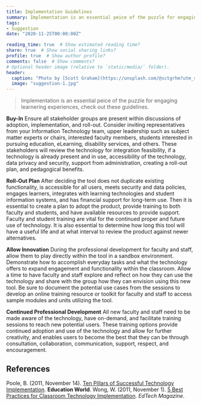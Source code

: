 ```yaml
---
title: Implementation Guidelines
summary: Implementation is an essential peice of the puzzle for engaging learnering experiences, check out these guidelines.
tags:
- Suggestion
date: "2020-11-25T00:00:00Z"

reading_time: true  # Show estimated reading time?
share: true  # Show social sharing links?
profile: true  # Show author profile?
comments: false  # Show comments?
# Optional header image (relative to `static/media/` folder).
header:
  caption: "Photo by [Scott Graham](https://unsplash.com/@sctgrhm?utm_source=unsplash&amp;utm_medium=referral&amp;utm_content=creditCopyText) on [Unsplash](https://unsplash.com/s/photos/puzzle-technology?utm_source=unsplash&amp;utm_medium=referral&amp;utm_content=creditCopyText)"
  image: "suggestion-1.jpg"
---
```


> Implementation is an essential peice of the puzzle for engaging learnering experiences, check out these guidelines.

**Buy-In**
Ensure all stakeholder groups are present within discussions of adoption, implementation, and roll-out. Consider inviting representatives from your Information Technology team, upper leadership such as subject matter experts or chairs, interested faculty members, students interested in pursuing education, eLearning, disability services, and others. These stakeholders will review the technology for integration feasibility, if a technology is already present and in use, accessibility of the technology, data privacy and security, support from administration, creating a roll-out plan, and pedagogical benefits.

**Roll-Out Plan**
After deciding the tool does not duplicate existing functionality, is accessible for all users, meets security and data policies, engages learners, integrates with learning technologies and student information systems, and has financial support for long-term use. Then it is essential to create a plan to adopt the product, provide training to both faculty and students, and have available resources to provide support. Faculty and student training are vital for the continued proper and future use of technology. It is also essential to determine how long this tool will have a useful life and at what interval to review the product against newer alternatives.

**Allow Innovation**
During the professional development for faculty and staff, allow them to play directly within the tool in a sandbox environment. Demonstrate how to accomplish everyday tasks and what the technology offers to expand engagement and functionality within the classroom. Allow a time to have faculty and staff explore and reflect on how they can use the technology and share with the group how they can envision using this new tool. Be sure to document the potential use cases from the sessions to develop an online training resource or toolkit for faculty and staff to access sample modules and units utilizing the tool.

**Continued Professional Development**
All new faculty and staff need to be made aware of the technology, have on-demand, and facilitate training sessions to reach new potential users. These training options provide continued adoption and use of the technology and allow for further creativity, and enables users to become the best that they can be through consultation, collaboration, communication, support, respect, and encouragement.

## References
Poole, B. (2011, November 14). [Ten Pillars of Successful Technology Implementation](https://www.educationworld.com/a_tech/columnists/poole/poole011.shtml). **Education World**.
Wong, W. (2011, November 1). [5 Best Practices for Classroom Technology Implementation](https://edtechmagazine.com/k12/article/2011/11/5-best-practices-classroom-technology-implementation). *EdTech Magazine*.
